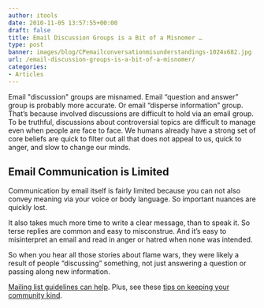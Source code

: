 ```yaml
---
author: itools
date: 2010-11-05 13:57:55+00:00
draft: false
title: Email Discussion Groups is a Bit of a Misnomer …
type: post
banner: images/blog/CPemailconversationmisunderstandings-1024x682.jpg
url: /email-discussion-groups-is-a-bit-of-a-misnomer/
categories:
- Articles
---
```


Email "discussion" groups are misnamed. Email “question and answer” group is probably more accurate. Or email “disperse information” group. That’s because involved discussions are difficult to hold via an email group. To be truthful, discussions about controversial topics are difficult to manage even when people are face to face. We humans already have a strong set of core beliefs are quick to filter out all that does not appeal to us, quick to anger, and slow to change our minds.


## Email Communication is Limited


Communication by email itself is fairly limited because you can not also convey meaning via your voice or body language. So important nuances are quickly lost.

It also takes much more time to write a clear message, than to speak it. So terse replies are common and easy to misconstrue. And it’s easy to misinterpret an email and read in anger or hatred when none was intended.

So when you hear all those stories about flame wars, they were likely a result of people “discussing” something, not just answering a question or passing along new information.

[Mailing list guidelines can help](https://www.mail-list.com/mailing-list-guidelines/). Plus, see these [tips on keeping your community kind](https://www.mail-list.com/encouraging-kindness-in-your-online-community/).
